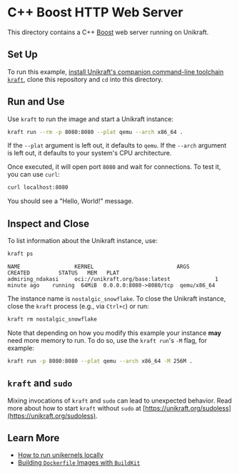 # C++ Boost HTTP Web Server

This directory contains a C++ [Boost](https://www.boost.org/) web server running on Unikraft.

## Set Up

To run this example, [install Unikraft's companion command-line toolchain `kraft`](https://unikraft.org/docs/cli), clone this repository and `cd` into this directory.

## Run and Use

Use `kraft` to run the image and start a Unikraft instance:

```bash
kraft run --rm -p 8080:8080 --plat qemu --arch x86_64 .
```

If the `--plat` argument is left out, it defaults to `qemu`.
If the `--arch` argument is left out, it defaults to your system's CPU architecture.

Once executed, it will open port `8080` and wait for connections.
To test it, you can use `curl`:

```bash
curl localhost:8080
```

You should see a "Hello, World!" message.

## Inspect and Close

To list information about the Unikraft instance, use:

```bash
kraft ps
```

```text
NAME                 KERNEL                          ARGS        CREATED         STATUS   MEM   PLAT
admiring_ndakasi     oci://unikraft.org/base:latest              1 minute ago    running  64MiB  0.0.0.0:8080->8080/tcp  qemu/x86_64
```

The instance name is `nostalgic_snowflake`.
To close the Unikraft instance, close the `kraft` process (e.g., via `Ctrl+c`) or run:

```bash
kraft rm nostalgic_snowflake
```

Note that depending on how you modify this example your instance **may** need more memory to run.
To do so, use the `kraft run`'s `-M` flag, for example:

```bash
kraft run -p 8080:8080 --plat qemu --arch x86_64 -M 256M .
```

## `kraft` and `sudo`

Mixing invocations of `kraft` and `sudo` can lead to unexpected behavior.
Read more about how to start `kraft` without `sudo` at [https://unikraft.org/sudoless](https://unikraft.org/sudoless).

## Learn More

- [How to run unikernels locally](https://unikraft.org/docs/cli/running)
- [Building `Dockerfile` Images with `BuildKit`](https://unikraft.org/guides/building-dockerfile-images-with-buildkit)
